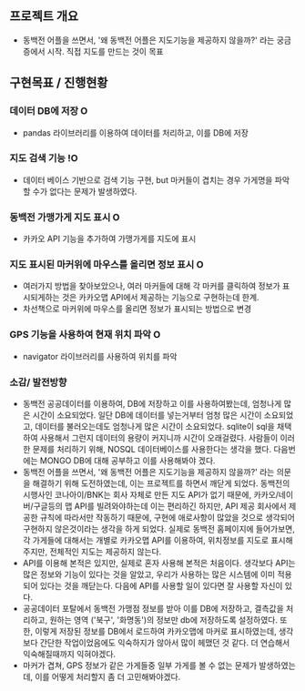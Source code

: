 ## 프로젝트 개요
  
  - 동백전 어플을 쓰면서, '왜 동백전 어플은 지도기능을 제공하지 않을까?' 라는 궁금증에서 시작. 직접 지도를 만드는 것이 목표

## 구현목표 / 진행현황

### 데이터 DB에 저장 O
  - pandas 라이브러리를 이용하여 데이터를 처리하고, 이를 DB에 저장
### 지도 검색 기능 !O
  - 데이터 베이스 기반으로 검색 기능 구현, but 마커들이 겹치는 경우 가게명을 파악할 수가 없다는 문제가 발생하였다.
### 동백전 가맹가게 지도 표시 O
  - 카카오 API 기능을 추가하여 가맹가게를 지도에 표시
### 지도 표시된 마커위에 마우스를 올리면 정보 표시 O
  - 여러가지 방법을 찾아보았으나, 여러 마커들에 대해 각 마커를 클릭하여 정보가 표시되게하는 것은 카카오맵 API에서 제공하는 기능으로 구현하는데 한계.
  - 차선책으로 마커위에 마우스를 올리면 정보가 표시되는 방법으로 변경
### GPS 기능을 사용하여 현재 위치 파악 O
  - navigator 라이브러리를 사용하여 위치를 파악

### 소감/ 발전방향
 - 동백전 공공데이터를 이용하여, DB에 저장하고 이를 사용하여봤는데, 엄청나게 많은 시간이 소요되었다. 일단 DB에 데이터를 넣는거부터 엄청 많은 시간이 소요되었고, 데이터를 불러오는데도 엄청나게 많은 시간이 소요되었다. sqlite이 sql을 채택하여 사용해서 그런지  데이터의 용량이 커지니까 시간이 오래걸렸다. 사람들이 이러한 문제를 처리하기 위해, NOSQL 데이터베이스를 사용한다는 생각을 했다. 다음번에는 MONGO DB에 대해 공부하고 이를 사용해봐야 겠다.
 - 동백전 어플을 쓰면서, '왜 동백전 어플은 지도기능을 제공하지 않을까?' 라는 의문을 해결하기 위해 도전하였는데, 이는 프로젝트를 하면서 깨닫게 되었다. 동백전의 시행사인 코나아이/BNK는 회사 자체로 만든 지도 API가 없기 때문에, 카카오/네이버/구글등의 맵 API를 빌려와야하는데 이는 편리하긴 하지만, API 제공 회사에서 제공한 규칙에 따라서만 작동하기 때문에, 구현에 애로사항이 많았을 것으로 생각되어 구현하지 않은것이라는 생각을 하게 되었다. 실제로 동백전 홈페이지에 들어가보면, 각 가게들에 대해서는 개별로 카카오맵 API를 이용하여, 위치정보를 지도로 표시해주지만, 전체적인 지도는 제공하지 않는다.
 - API를 이용해 본적은 있지만, 실제로 혼자 사용해 본적은 처음이다. 생각보다 API는 많은 정보와 기능이 있다는 것을 알았고, 우리가 사용하는 많은 시스템에 이미 적용되어 있다는 것을 깨닫는다. 다음에 API를 사용할 일이 있다면 잘 사용할 자신이 있다.
 - 공공데이터 포탈에서 동백전 가맹점 정보를 받아 이를 DB에 저장하고, 결측값을 처리하고, 원하는 영역 ('북구', '화명동')의 정보만 db에 저장하도록 설정하였다. 또한, 이렇게 저장된 정보를 DB에서 로드하여 카카오맵에 마커로 표시하였는데, 생각보다 간단한 작업이었음에도 익숙하지가 않아서 많이 헤맸던 것 같다. 더 연습해서 익숙해질때까지 익혀야겠다.
 - 마커가 겹쳐, GPS 정보가 같은 가게들중 일부 가게를 볼 수 없는 문제가 발생하였는데, 이를 어떻게 처리할지 좀 더 고민해봐야겠다.